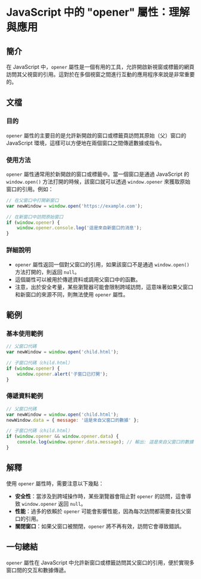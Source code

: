 <!--
Meta Description: # JavaScript 中的 "opener" 屬性：理解與應用 ## 簡介 在 JavaScript 中，`opener` 屬性是一個有用的工具，允許開啟新視窗或標籤的網頁訪問其父視窗的引用。這對於在多個視窗之間進行互動的應用程序來說是非常重要的。 ## 文檔 ### 目的 `opener` 屬...
Meta Keywords: opener, window, javascript, open, newwindow
-->

# JavaScript 中的 "opener" 屬性：理解與應用

## 簡介
在 JavaScript 中，`opener` 屬性是一個有用的工具，允許開啟新視窗或標籤的網頁訪問其父視窗的引用。這對於在多個視窗之間進行互動的應用程序來說是非常重要的。

## 文檔
### 目的
`opener` 屬性的主要目的是允許新開啟的窗口或標籤頁訪問其原始（父）窗口的 JavaScript 環境，這樣可以方便地在兩個窗口之間傳遞數據或指令。

### 使用方法
`opener` 屬性通常用於新開啟的窗口或標籤中。當一個窗口是通過 JavaScript 的 `window.open()` 方法打開的時候，該窗口就可以透過 `window.opener` 來獲取原始窗口的引用。例如：

```javascript
// 在父窗口中打開新窗口
var newWindow = window.open('https://example.com');

// 在新窗口中訪問原始窗口
if (window.opener) {
    window.opener.console.log('這是來自新窗口的消息');
}
```

### 詳細說明
- `opener` 屬性返回一個對父窗口的引用，如果該窗口不是通過 `window.open()` 方法打開的，則返回 `null`。
- 這個屬性可以被用於傳遞資料或調用父窗口中的函數。
- 注意，出於安全考量，某些瀏覽器可能會限制跨域訪問，這意味著如果父窗口和新窗口的來源不同，則無法使用 `opener` 屬性。

## 範例
### 基本使用範例
```javascript
// 父窗口代碼
var newWindow = window.open('child.html');

// 子窗口代碼（child.html）
if (window.opener) {
    window.opener.alert('子窗口已打開');
}
```

### 傳遞資料範例
```javascript
// 父窗口代碼
var newWindow = window.open('child.html');
newWindow.data = { message: '這是來自父窗口的數據' };

// 子窗口代碼（child.html）
if (window.opener && window.opener.data) {
    console.log(window.opener.data.message); // 輸出: 這是來自父窗口的數據
}
```

## 解釋
使用 `opener` 屬性時，需要注意以下幾點：
- **安全性**：當涉及到跨域操作時，某些瀏覽器會阻止對 `opener` 的訪問，這會導致 `window.opener` 返回 `null`。
- **性能**：過多的依賴於 `opener` 可能會影響性能，因為每次訪問都需要查找父窗口的引用。
- **關閉窗口**：如果父窗口被關閉，`opener` 將不再有效，訪問它會導致錯誤。

## 一句總結
`opener` 屬性在 JavaScript 中允許新窗口或標籤訪問其父窗口的引用，便於實現多窗口間的交互和數據傳遞。